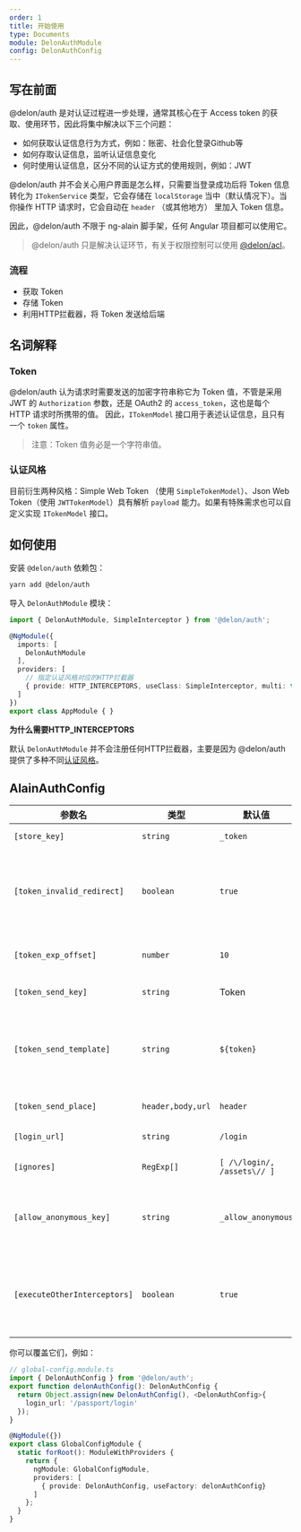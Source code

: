 ```yaml
---
order: 1
title: 开始使用
type: Documents
module: DelonAuthModule
config: DelonAuthConfig
---
```


## 写在前面

@delon/auth 是对认证过程进一步处理，通常其核心在于 Access token 的获取、使用环节，因此将集中解决以下三个问题：

+ 如何获取认证信息行为方式，例如：账密、社会化登录Github等
+ 如何存取认证信息，监听认证信息变化
+ 何时使用认证信息，区分不同的认证方式的使用规则，例如：JWT

@delon/auth 并不会关心用户界面是怎么样，只需要当登录成功后将 Token 信息转化为 `ITokenService` 类型，它会存储在 `localStorage` 当中（默认情况下）。当你操作 HTTP 请求时，它会自动在 `header` （或其他地方） 里加入 Token 信息。

因此，@delon/auth 不限于 ng-alain 脚手架，任何 Angular 项目都可以使用它。

> @delon/auth 只是解决认证环节，有关于权限控制可以使用 [@delon/acl](/acl)。

### 流程

- 获取 Token
- 存储 Token
- 利用HTTP拦截器，将 Token 发送给后端

## 名词解释

### Token

@delon/auth 认为请求时需要发送的加密字符串称它为 Token 值，不管是采用 JWT 的 `Authorization` 参数，还是 OAuth2 的 `access_token`，这也是每个 HTTP 请求时所携带的值。 因此，`ITokenModel` 接口用于表述认证信息，且只有一个 `token` 属性。

> 注意：Token 值务必是一个字符串值。

### 认证风格

目前衍生两种风格：Simple Web Token （使用 `SimpleTokenModel`）、Json Web Token（使用 `JWTTokenModel`）具有解析 `payload` 能力。如果有特殊需求也可以自定义实现 `ITokenModel` 接口。

## 如何使用

安装 `@delon/auth` 依赖包：

```bash
yarn add @delon/auth
```

导入 `DelonAuthModule` 模块：

```typescript
import { DelonAuthModule, SimpleInterceptor } from '@delon/auth';

@NgModule({
  imports: [
    DelonAuthModule
  ],
  providers: [
    // 指定认证风格对应的HTTP拦截器
    { provide: HTTP_INTERCEPTORS, useClass: SimpleInterceptor, multi: true}
  ]
})
export class AppModule { }
```

**为什么需要HTTP_INTERCEPTORS**

默认 `DelonAuthModule` 并不会注册任何HTTP拦截器，主要是因为 @delon/auth 提供了多种不同[认证风格](/auth/getting-started#认证风格)。

## AlainAuthConfig

| 参数名 | 类型 | 默认值 | 描述 |
| ----- | --- | --- | --- |
| `[store_key]` | `string` | `_token` | `localStorage` 的存储KEY值 |
| `[token_invalid_redirect]` | `boolean` | `true` | 无效时跳转至登录页，包括：无效token值、token已过期（限JWT） |
| `[token_exp_offset]` | `number` | `10` | JWT token过期时间偏移值（单位：秒） |
| `[token_send_key]` | `string` | Token | 发送token参数名 |
| `[token_send_template]` | `string` | `${token}` | 发送token模板，以 `${属性名}` 表示占位符，属性名要确保存在否则以空字符代替 |
| `[token_send_place]` | `header,body,url` | `header` | 发送token参数位置 |
| `[login_url]` | `string` | `/login` | 登录页路由地址 |
| `[ignores]` | `RegExp[]` | `[ /\/login/, /assets\// ]` | 忽略 URL 地址清单 |
| `[allow_anonymous_key]` | `string` | `_allow_anonymous` | 允许匿名登录标识号，若请求参数中带有该KEY表示忽略TOKEN |
| `[executeOtherInterceptors]` | `boolean` | `true` | 是否校验失效时命中后继续调用后续拦截器的 `intercept` 方法 |

你可以覆盖它们，例如：

```ts
// global-config.module.ts
import { DelonAuthConfig } from '@delon/auth';
export function delonAuthConfig(): DelonAuthConfig {
  return Object.assign(new DelonAuthConfig(), <DelonAuthConfig>{
    login_url: '/passport/login'
  });
}

@NgModule({})
export class GlobalConfigModule {
  static forRoot(): ModuleWithProviders {
    return {
      ngModule: GlobalConfigModule,
      providers: [
        { provide: DelonAuthConfig, useFactory: delonAuthConfig}
      ]
    };
  }
}
```
